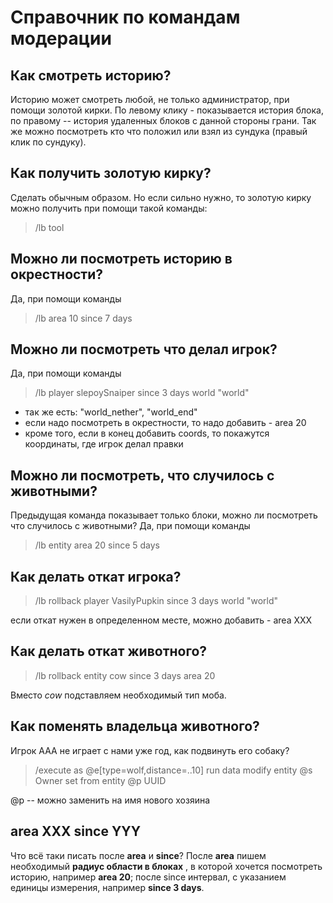 # Справочник по командам модерации
## Как смотреть историю?
Историю может смотреть любой, не только администратор, при помощи золотой кирки.
По левому клику - показывается история блока, по правому -- история удаленных блоков с данной стороны грани.
Так же можно посмотреть кто что положил или взял из сундука (правый клик по сундуку).

## Как получить золотую кирку?
Сделать обычным образом. Но если сильно нужно, то золотую кирку можно получить при помощи такой команды:

>/lb tool

## Можно ли посмотреть историю в окрестности?
Да, при помощи команды

>/lb area 10 since 7 days

## Можно ли посмотреть что делал игрок?
Да, при помощи команды

>/lb player slepoySnaiper since 3 days world "world"

- так же есть: "world_nether", "world_end"
- если надо посмотреть в окрестности, то надо добавить - area 20
- кроме того, если в конец добавить coords, то покажутся координаты, где игрок делал правки

## Можно ли посмотреть, что случилось с животными?
Предыдущая команда показывает только блоки, можно ли посмотреть что случилось с животными? Да, при помощи команды

>/lb entity area 20 since 5 days

## Как делать откат игрока?

>/lb rollback player VasilyPupkin since 3 days world "world"

если откат нужен в определенном месте, можно добавить - area XXX

## Как делать откат животного?

>/lb rollback entity cow since 3 days area 20

Вместо *сow* подставляем необходимый тип моба.

## Как поменять владельца животного?
Игрок AAA не играет с нами уже год, как подвинуть его собаку?

>/execute as @e[type=wolf,distance=..10] run data modify entity @s Owner set from entity @p UUID

@p -- можно заменить на имя нового хозяина

## area XXX since YYY

Что всё таки писать после **area** и **since**?  После **area** пишем необходимый **радиус области в блоках** , в которой хочется посмотреть историю, например **area 20**; 
  после since интервал,  с указанием единицы измерения, например **since 3 days**.